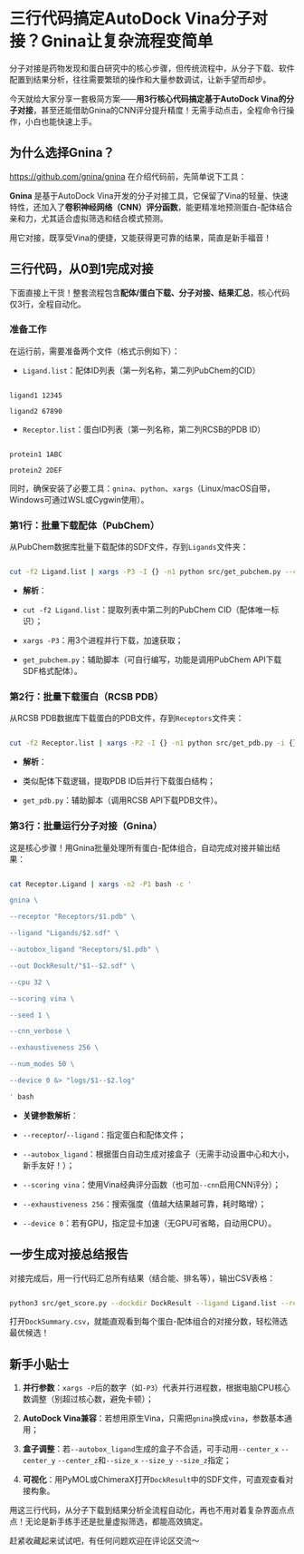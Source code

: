# 三行代码搞定AutoDock Vina分子对接？Gnina让复杂流程变简单

  
  

分子对接是药物发现和蛋白研究中的核心步骤，但传统流程中，从分子下载、软件配置到结果分析，往往需要繁琐的操作和大量参数调试，让新手望而却步。

今天就给大家分享一套极简方案——**用3行核心代码搞定基于AutoDock Vina的分子对接**，甚至还能借助Gnina的CNN评分提升精度！无需手动点击，全程命令行操作，小白也能快速上手。

  
  

## 为什么选择Gnina？
https://github.com/gnina/gnina
在介绍代码前，先简单说下工具：

**Gnina** 是基于AutoDock Vina开发的分子对接工具，它保留了Vina的轻量、快速特性，还加入了**卷积神经网络（CNN）评分函数**，能更精准地预测蛋白-配体结合亲和力，尤其适合虚拟筛选和结合模式预测。

  

用它对接，既享受Vina的便捷，又能获得更可靠的结果，简直是新手福音！

  
  

## 三行代码，从0到1完成对接

下面直接上干货！整套流程包含**配体/蛋白下载、分子对接、结果汇总**，核心代码仅3行，全程自动化。

  
  

### 准备工作

在运行前，需要准备两个文件（格式示例如下）：

- `Ligand.list`：配体ID列表（第一列名称，第二列PubChem的CID）

```

ligand1 12345

ligand2 67890

```

- `Receptor.list`：蛋白ID列表（第一列名称，第二列RCSB的PDB ID）

```

protein1 1ABC

protein2 2DEF

```

  

同时，确保安装了必要工具：`gnina`、`python`、`xargs`（Linux/macOS自带，Windows可通过WSL或Cygwin使用）。

  
  

### 第1行：批量下载配体（PubChem）

从PubChem数据库批量下载配体的SDF文件，存到`Ligands`文件夹：

```bash

cut -f2 Ligand.list | xargs -P3 -I {} -n1 python src/get_pubchem.py --cid {} --output Ligands/{}.sdf

```

- **解析**：

- `cut -f2 Ligand.list`：提取列表中第二列的PubChem CID（配体唯一标识）；

- `xargs -P3`：用3个进程并行下载，加速获取；

- `get_pubchem.py`：辅助脚本（可自行编写，功能是调用PubChem API下载SDF格式配体）。

  
  

### 第2行：批量下载蛋白（RCSB PDB）

从RCSB PDB数据库下载蛋白的PDB文件，存到`Receptors`文件夹：

```bash

cut -f2 Receptor.list | xargs -P2 -I {} -n1 python src/get_pdb.py -i {} -o Receptors

```

- **解析**：

- 类似配体下载逻辑，提取PDB ID后并行下载蛋白结构；

- `get_pdb.py`：辅助脚本（调用RCSB API下载PDB文件）。

  
  

### 第3行：批量运行分子对接（Gnina）

这是核心步骤！用Gnina批量处理所有蛋白-配体组合，自动完成对接并输出结果：

```bash

cat Receptor.Ligand | xargs -n2 -P1 bash -c '

gnina \

--receptor "Receptors/$1.pdb" \

--ligand "Ligands/$2.sdf" \

--autobox_ligand "Receptors/$1.pdb" \

--out DockResult/"$1--$2.sdf" \

--cpu 32 \

--scoring vina \

--seed 1 \

--cnn_verbose \

--exhaustiveness 256 \

--num_modes 50 \

--device 0 &> "logs/$1--$2.log"

' bash

```

- **关键参数解析**：

- `--receptor`/`--ligand`：指定蛋白和配体文件；

- `--autobox_ligand`：根据蛋白自动生成对接盒子（无需手动设置中心和大小，新手友好！）；

- `--scoring vina`：使用Vina经典评分函数（也可加`--cnn`启用CNN评分）；

- `--exhaustiveness 256`：搜索强度（值越大结果越可靠，耗时略增）；

- `--device 0`：若有GPU，指定显卡加速（无GPU可省略，自动用CPU）。

  
  

## 一步生成对接总结报告

对接完成后，用一行代码汇总所有结果（结合能、排名等），输出CSV表格：

```bash

python3 src/get_score.py --dockdir DockResult --ligand Ligand.list --receptor Receptor.list --output DockSummary.csv

```

打开`DockSummary.csv`，就能直观看到每个蛋白-配体组合的对接分数，轻松筛选最优候选！

  
  

## 新手小贴士

1. **并行参数**：`xargs -P`后的数字（如`-P3`）代表并行进程数，根据电脑CPU核心数调整（别超过核心数，避免卡顿）；

2. **AutoDock Vina兼容**：若想用原生Vina，只需把`gnina`换成`vina`，参数基本通用；

3. **盒子调整**：若`--autobox_ligand`生成的盒子不合适，可手动用`--center_x` `--center_y` `--center_z`和`--size_x` `--size_y` `--size_z`指定；

4. **可视化**：用PyMOL或ChimeraX打开`DockResult`中的SDF文件，可直观查看对接构象。

  
  

用这三行代码，从分子下载到结果分析全流程自动化，再也不用对着复杂界面点点点！无论是新手练手还是批量虚拟筛选，都能高效搞定。

  

赶紧收藏起来试试吧，有任何问题欢迎在评论区交流～